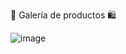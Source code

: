 
📸 Galería de productos 🛍️


![image](https://github.com/Bruno-Ivan/Gallery/assets/126531075/6c310ef1-7425-4b27-8542-6114c411302e)


